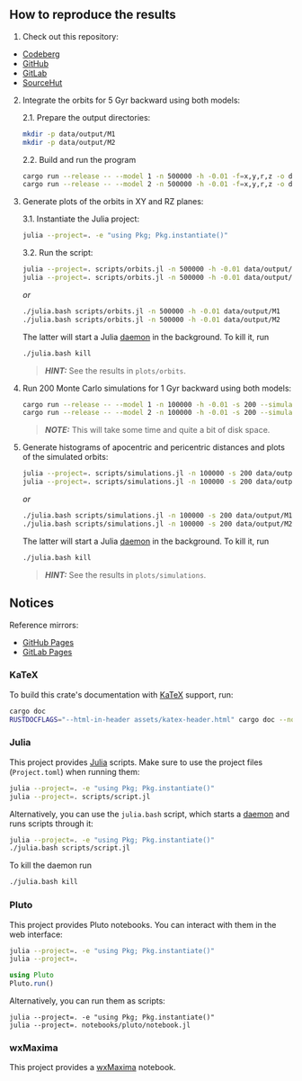 ## How to reproduce the results

1. Check out this repository:

- [Codeberg](https://codeberg.org/paveloom-university/Stellar-Astronomy-Laboratory-Workshop-S09-2021)
- [GitHub](https://github.com/paveloom-university/Stellar-Astronomy-Laboratory-Workshop-S09-2021)
- [GitLab](https://gitlab.com/paveloom-g/university/s09-2021/stellar-astronomy-laboratory-workshop)
- [SourceHut](https://sr.ht/~paveloom/Stellar-Astronomy-Laboratory-Workshop-S09-2021/)

2. Integrate the orbits for 5 Gyr backward using both models:

    2.1. Prepare the output directories:

    ```bash
    mkdir -p data/output/M1
    mkdir -p data/output/M2
    ```

    2.2. Build and run the program

    ```bash
    cargo run --release -- --model 1 -n 500000 -h -0.01 -f=x,y,r,z -o data/output/M1 data/input/initial.dat
    cargo run --release -- --model 2 -n 500000 -h -0.01 -f=x,y,r,z -o data/output/M2 data/input/initial.dat
    ```

3. Generate plots of the orbits in XY and RZ planes:

    3.1. Instantiate the Julia project:

    ```bash
    julia --project=. -e "using Pkg; Pkg.instantiate()"
    ```

    3.2. Run the script:

    ```bash
    julia --project=. scripts/orbits.jl -n 500000 -h -0.01 data/output/M1
    julia --project=. scripts/orbits.jl -n 500000 -h -0.01 data/output/M2
    ```

    *or*

    ```bash
    ./julia.bash scripts/orbits.jl -n 500000 -h -0.01 data/output/M1
    ./julia.bash scripts/orbits.jl -n 500000 -h -0.01 data/output/M2
    ```

    The latter will start a Julia [daemon](https://github.com/dmolina/DaemonMode.jl) in the background. To kill it, run

    ```bash
    ./julia.bash kill
    ```

    > ***HINT:*** See the results in `plots/orbits`.

4. Run 200 Monte Carlo simulations for 1 Gyr backward using both models:

    ```bash
    cargo run --release -- --model 1 -n 100000 -h -0.01 -s 200 --simulate -f=r,z,x,y,apo,peri -o data/output/M1 data/input/initial.dat
    cargo run --release -- --model 2 -n 100000 -h -0.01 -s 200 --simulate -f=r,z,x,y,apo,peri -o data/output/M2 data/input/initial.dat
    ```

    > ***NOTE:*** This will take some time and quite a bit of disk space.

5. Generate histograms of apocentric and pericentric distances and plots of the simulated orbits:

    ```bash
    julia --project=. scripts/simulations.jl -n 100000 -s 200 data/output/M1
    julia --project=. scripts/simulations.jl -n 100000 -s 200 data/output/M2
    ```

    *or*

    ```bash
    ./julia.bash scripts/simulations.jl -n 100000 -s 200 data/output/M1
    ./julia.bash scripts/simulations.jl -n 100000 -s 200 data/output/M2
    ```

    The latter will start a Julia [daemon](https://github.com/dmolina/DaemonMode.jl) in the background. To kill it, run

    ```bash
    ./julia.bash kill
    ```

    > ***HINT:*** See the results in `plots/simulations`.

## Notices

Reference mirrors:
- [GitHub Pages](https://paveloom-university.github.io/Stellar-Astronomy-Laboratory-Workshop-S09-2021)
- [GitLab Pages](https://paveloom-g.gitlab.io/university/s09-2021/stellar-astronomy-laboratory-workshop)

### KaTeX

To build this crate's documentation with [KaTeX](https://katex.org/) support, run:

```bash
cargo doc
RUSTDOCFLAGS="--html-in-header assets/katex-header.html" cargo doc --no-deps --open
```

### Julia

This project provides [Julia](https://julialang.org) scripts. Make sure to use the project files (`Project.toml`) when running them:

```bash
julia --project=. -e "using Pkg; Pkg.instantiate()"
julia --project=. scripts/script.jl
```

Alternatively, you can use the `julia.bash` script, which starts a [daemon](https://github.com/dmolina/DaemonMode.jl) and runs scripts through it:

```bash
julia --project=. -e "using Pkg; Pkg.instantiate()"
./julia.bash scripts/script.jl
```

To kill the daemon run

```bash
./julia.bash kill
```

### Pluto

This project provides Pluto notebooks. You can interact with them in the web interface:

```bash
julia --project=. -e "using Pkg; Pkg.instantiate()"
julia --project=.
```

```julia
using Pluto
Pluto.run()
```

Alternatively, you can run them as scripts:

```
julia --project=. -e "using Pkg; Pkg.instantiate()"
julia --project=. notebooks/pluto/notebook.jl
```

### wxMaxima

This project provides a [wxMaxima](https://wxmaxima-developers.github.io/wxmaxima/) notebook.
